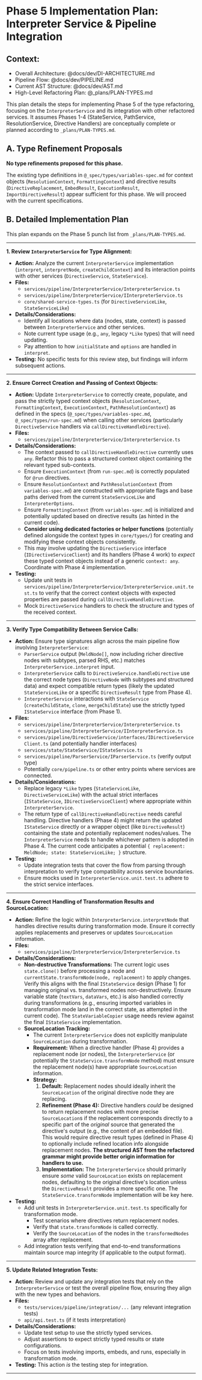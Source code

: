 # Phase 5 Implementation Plan: Interpreter Service & Pipeline Integration

## Context:
- Overall Architecture: @docs/dev/DI-ARCHITECTURE.md
- Pipeline Flow: @docs/dev/PIPELINE.md
- Current AST Structure: @docs/dev/AST.md 
- High-Level Refactoring Plan: @_plans/PLAN-TYPES.md

This plan details the steps for implementing Phase 5 of the type refactoring, focusing on the `InterpreterService` and its integration with other refactored services. It assumes Phases 1-4 (StateService, PathService, ResolutionService, Directive Handlers) are conceptually complete or planned according to `_plans/PLAN-TYPES.md`.

## A. Type Refinement Proposals

**No type refinements proposed for this phase.**

The existing type definitions in `@_spec/types/variables-spec.md` for context objects (`ResolutionContext`, `FormattingContext`) and directive results (`DirectiveReplacement`, `EmbedResult`, `ExecutionResult`, `ImportDirectiveResult`) appear sufficient for this phase. We will proceed with the current specifications.

## B. Detailed Implementation Plan

This plan expands on the Phase 5 punch list from `_plans/PLAN-TYPES.md`.

---

**1. Review `InterpreterService` for Type Alignment:**

*   **Action:** Analyze the current `InterpreterService` implementation (`interpret`, `interpretNode`, `createChildContext`) and its interaction points with other services (`DirectiveService`, `StateService`).
*   **Files:**
    *   `services/pipeline/InterpreterService/InterpreterService.ts`
    *   `services/pipeline/InterpreterService/IInterpreterService.ts`
    *   `core/shared-service-types.ts` (for `DirectiveServiceLike`, `StateServiceLike`)
*   **Details/Considerations:**
    *   Identify all locations where data (nodes, state, context) is passed between `InterpreterService` and other services.
    *   Note current type usage (e.g., `any`, legacy `*Like` types) that will need updating.
    *   Pay attention to how `initialState` and `options` are handled in `interpret`.
*   **Testing:** No specific tests for this review step, but findings will inform subsequent actions.

---

**2. Ensure Correct Creation and Passing of Context Objects:**

*   **Action:** Update `InterpreterService` to correctly create, populate, and pass the strictly typed context objects (`ResolutionContext`, `FormattingContext`, `ExecutionContext`, `PathResolutionContext`) as defined in the specs (`@_spec/types/variables-spec.md`, `@_spec/types/run-spec.md`) when calling other services (particularly `DirectiveService` handlers via `callDirectiveHandleDirective`).
*   **Files:**
    *   `services/pipeline/InterpreterService/InterpreterService.ts`
*   **Details/Considerations:**
    *   The context passed to `callDirectiveHandleDirective` currently uses `any`. Refactor this to pass a structured context object containing the relevant typed sub-contexts.
    *   Ensure `ExecutionContext` (from `run-spec.md`) is correctly populated for `@run` directives.
    *   Ensure `ResolutionContext` and `PathResolutionContext` (from `variables-spec.md`) are constructed with appropriate flags and base paths derived from the current `StateServiceLike` and `InterpreterOptions`.
    *   Ensure `FormattingContext` (from `variables-spec.md`) is initialized and potentially updated based on directive results (as hinted in the current code).
    *   **Consider using dedicated factories or helper functions** (potentially defined alongside the context types in `core/types/`) for creating and modifying these context objects consistently.
    *   This may involve updating the `DirectiveService` interface (`IDirectiveServiceClient`) and its handlers (Phase 4 work) to *expect* these typed context objects instead of a generic `context: any`. Coordinate with Phase 4 implementation.
*   **Testing:**
    *   Update unit tests in `services/pipeline/InterpreterService/InterpreterService.unit.test.ts` to verify that the correct context objects with expected properties are passed during `callDirectiveHandleDirective`.
    *   Mock `DirectiveService` handlers to check the structure and types of the received context.

---

**3. Verify Type Compatibility Between Service Calls:**

*   **Action:** Ensure type signatures align across the main pipeline flow involving `InterpreterService`:
    *   `ParserService` output (`MeldNode[]`, now including richer directive nodes with subtypes, parsed RHS, etc.) matches `InterpreterService.interpret` input.
    *   `InterpreterService` calls to `DirectiveService.handleDirective` use the correct node types (`DirectiveNode` with subtypes and structured data) and expect compatible return types (likely the updated `StateServiceLike` or a specific `DirectiveResult` type from Phase 4).
    *   `InterpreterService` interactions with `StateService` (`createChildState`, `clone`, `mergeChildState`) use the strictly typed `IStateService` interface (from Phase 1).
*   **Files:**
    *   `services/pipeline/InterpreterService/InterpreterService.ts`
    *   `services/pipeline/InterpreterService/IInterpreterService.ts`
    *   `services/pipeline/DirectiveService/interfaces/IDirectiveServiceClient.ts` (and potentially handler interfaces)
    *   `services/state/StateService/IStateService.ts`
    *   `services/pipeline/ParserService/IParserService.ts` (verify output type)
    *   Potentially `core/pipeline.ts` or other entry points where services are connected.
*   **Details/Considerations:**
    *   Replace legacy `*Like` types (`StateServiceLike`, `DirectiveServiceLike`) with the actual strict interfaces (`IStateService`, `IDirectiveServiceClient`) where appropriate within `InterpreterService`.
    *   The return type of `callDirectiveHandleDirective` needs careful handling. Directive handlers (Phase 4) might return the updated `IStateService` directly or a wrapper object (like `DirectiveResult`) containing the state and potentially replacement nodes/values. The `InterpreterService` needs to handle whichever pattern is adopted in Phase 4. The current code anticipates a potential `{ replacement: MeldNode; state: StateServiceLike; }` structure.
*   **Testing:**
    *   Update integration tests that cover the flow from parsing through interpretation to verify type compatibility across service boundaries.
    *   Ensure mocks used in `InterpreterService.unit.test.ts` adhere to the strict service interfaces.

---

**4. Ensure Correct Handling of Transformation Results and SourceLocation:**

*   **Action:** Refine the logic within `InterpreterService.interpretNode` that handles directive results during transformation mode. Ensure it correctly applies replacements and preserves or updates `SourceLocation` information.
*   **Files:**
    *   `services/pipeline/InterpreterService/InterpreterService.ts`
*   **Details/Considerations:**
    *   **Non-destructive Transformations:** The current logic uses `state.clone()` before processing a node and `currentState.transformNode(node, replacement)` to apply changes. Verify this aligns with the final `IStateService` design (Phase 1) for managing original vs. transformed nodes non-destructively. Ensure variable state (`textVars`, `dataVars`, etc.) is also handled correctly during transformations (e.g., ensuring imported variables in transformation mode land in the correct state, as attempted in the current code). The `StateVariableCopier` usage needs review against the final `IStateService` implementation.
    *   **SourceLocation Tracking:**
        *   The current `InterpreterService` does not explicitly manipulate `SourceLocation` during transformation.
        *   **Requirement:** When a directive handler (Phase 4) provides a replacement node (or nodes), the `InterpreterService` (or potentially the `StateService.transformNode` method) must ensure the replacement node(s) have appropriate `SourceLocation` information.
        *   **Strategy:**
            1.  **Default:** Replacement nodes should ideally inherit the `SourceLocation` of the original directive node they are replacing.
            2.  **Refinement (Phase 4):** Directive handlers *could* be designed to return replacement nodes with more precise `SourceLocation`s if the replacement corresponds directly to a specific part of the *original* source that generated the directive's output (e.g., the content of an embedded file). This would require directive result types (defined in Phase 4) to optionally include refined location info alongside replacement nodes. **The structured AST from the refactored grammar might provide better origin information for handlers to use.**
            3.  **Implementation:** The `InterpreterService` should primarily ensure *some* valid `SourceLocation` exists on replacement nodes, defaulting to the original directive's location unless the `DirectiveResult` provides a more specific one. The `StateService.transformNode` implementation will be key here.
*   **Testing:**
    *   Add unit tests in `InterpreterService.unit.test.ts` specifically for transformation mode.
        *   Test scenarios where directives return replacement nodes.
        *   Verify that `state.transformNode` is called correctly.
        *   Verify the `SourceLocation` of the nodes in the `transformedNodes` array after replacement.
    *   Add integration tests verifying that end-to-end transformations maintain source map integrity (if applicable to the output format).

---

**5. Update Related Integration Tests:**

*   **Action:** Review and update any integration tests that rely on the `InterpreterService` or test the overall pipeline flow, ensuring they align with the new types and behaviors.
*   **Files:**
    *   `tests/services/pipeline/integration/...` (any relevant integration tests)
    *   `api/api.test.ts` (if it tests interpretation)
*   **Details/Considerations:**
    *   Update test setup to use the strictly typed services.
    *   Adjust assertions to expect strictly typed results or state configurations.
    *   Focus on tests involving imports, embeds, and runs, especially in transformation mode.
*   **Testing:** This action *is* the testing step for integration.

--- 